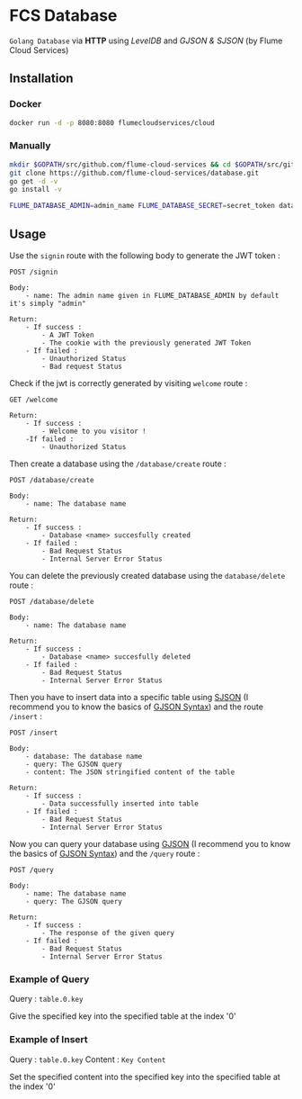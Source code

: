 # FCS Database
`Golang Database` via **HTTP** using *LevelDB* and *GJSON & SJSON* (by Flume Cloud Services)

## Installation

### Docker

```bash
docker run -d -p 8080:8080 flumecloudservices/cloud 
```

### Manually

```bash
mkdir $GOPATH/src/github.com/flume-cloud-services && cd $GOPATH/src/github.com/flume-cloud-services
git clone https://github.com/flume-cloud-services/database.git
go get -d -v
go install -v

FLUME_DATABASE_ADMIN=admin_name FLUME_DATABASE_SECRET=secret_token database
```

## Usage

Use the `signin` route with the following body to generate the JWT token :

```
POST /signin

Body:
    - name: The admin name given in FLUME_DATABASE_ADMIN by default it's simply "admin"

Return:
    - If success :
        - A JWT Token
        - The cookie with the previously generated JWT Token
    - If failed :
        - Unauthorized Status
        - Bad request Status
```

Check if the jwt is correctly generated by visiting `welcome` route :

```
GET /welcome

Return:
    - If success :
        - Welcome to you visitor !
    -If failed :
        - Unauthorized Status
```

Then create a database using the `/database/create` route :

```
POST /database/create

Body:
    - name: The database name

Return:
    - If success :
        - Database <name> succesfully created
    - If failed :
        - Bad Request Status
        - Internal Server Error Status
```

You can delete the previously created database using the `database/delete` route :

```
POST /database/delete

Body:
    - name: The database name

Return:
    - If success :
        - Database <name> succesfully deleted
    - If failed :
        - Bad Request Status
        - Internal Server Error Status
```

Then you have to insert data into a specific table using [SJSON](https://github.com/tidwall/sjson) (I recommend you to know the basics of [GJSON Syntax](https://github.com/tidwall/gjson#path-syntax)) and the route `/insert` :

```
POST /insert

Body:
    - database: The database name
    - query: The GJSON query
    - content: The JSON stringified content of the table

Return:
    - If success :
        - Data successfully inserted into table
    - If failed :
        - Bad Request Status
        - Internal Server Error Status
```

Now you can query your database using [GJSON](https://github.com/tidwall/gjson) (I recommend you to know the basics of [GJSON Syntax](https://github.com/tidwall/gjson#path-syntax)) and the `/query` route :

```
POST /query

Body:
    - name: The database name
    - query: The GJSON query

Return:
    - If success :
        - The response of the given query
    - If failed :
        - Bad Request Status
        - Internal Server Error Status
```

### Example of Query

Query : `table.0.key` 

Give the specified key into the specified table at the index '0'

### Example of Insert

Query : `table.0.key` 
Content : `Key Content`

Set the specified content into the specified key into the specified table at the index '0'